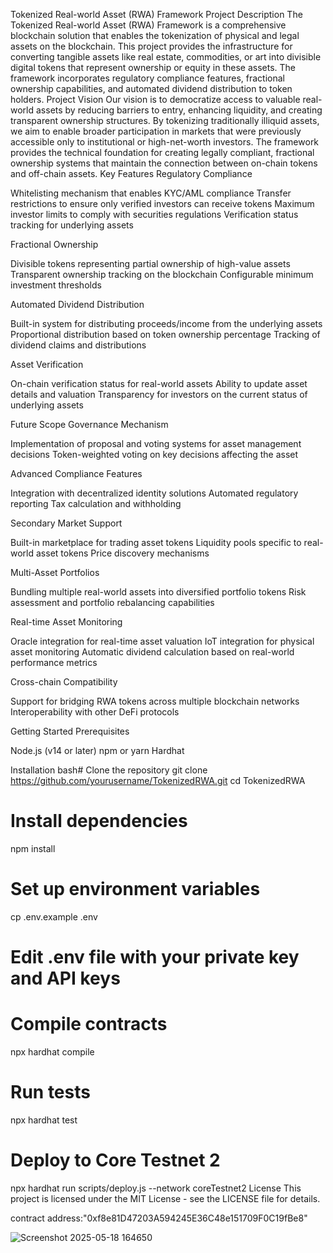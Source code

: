 Tokenized Real-world Asset (RWA) Framework
Project Description
The Tokenized Real-world Asset (RWA) Framework is a comprehensive blockchain solution that enables the tokenization of physical and legal assets on the blockchain. This project provides the infrastructure for converting tangible assets like real estate, commodities, or art into divisible digital tokens that represent ownership or equity in these assets. The framework incorporates regulatory compliance features, fractional ownership capabilities, and automated dividend distribution to token holders.
Project Vision
Our vision is to democratize access to valuable real-world assets by reducing barriers to entry, enhancing liquidity, and creating transparent ownership structures. By tokenizing traditionally illiquid assets, we aim to enable broader participation in markets that were previously accessible only to institutional or high-net-worth investors. The framework provides the technical foundation for creating legally compliant, fractional ownership systems that maintain the connection between on-chain tokens and off-chain assets.
Key Features
Regulatory Compliance

Whitelisting mechanism that enables KYC/AML compliance
Transfer restrictions to ensure only verified investors can receive tokens
Maximum investor limits to comply with securities regulations
Verification status tracking for underlying assets

Fractional Ownership

Divisible tokens representing partial ownership of high-value assets
Transparent ownership tracking on the blockchain
Configurable minimum investment thresholds

Automated Dividend Distribution

Built-in system for distributing proceeds/income from the underlying assets
Proportional distribution based on token ownership percentage
Tracking of dividend claims and distributions

Asset Verification

On-chain verification status for real-world assets
Ability to update asset details and valuation
Transparency for investors on the current status of underlying assets

Future Scope
Governance Mechanism

Implementation of proposal and voting systems for asset management decisions
Token-weighted voting on key decisions affecting the asset

Advanced Compliance Features

Integration with decentralized identity solutions
Automated regulatory reporting
Tax calculation and withholding

Secondary Market Support

Built-in marketplace for trading asset tokens
Liquidity pools specific to real-world asset tokens
Price discovery mechanisms

Multi-Asset Portfolios

Bundling multiple real-world assets into diversified portfolio tokens
Risk assessment and portfolio rebalancing capabilities

Real-time Asset Monitoring

Oracle integration for real-time asset valuation
IoT integration for physical asset monitoring
Automatic dividend calculation based on real-world performance metrics

Cross-chain Compatibility

Support for bridging RWA tokens across multiple blockchain networks
Interoperability with other DeFi protocols

Getting Started
Prerequisites

Node.js (v14 or later)
npm or yarn
Hardhat

Installation
bash# Clone the repository
git clone https://github.com/yourusername/TokenizedRWA.git
cd TokenizedRWA

# Install dependencies
npm install

# Set up environment variables
cp .env.example .env
# Edit .env file with your private key and API keys

# Compile contracts
npx hardhat compile

# Run tests
npx hardhat test

# Deploy to Core Testnet 2
npx hardhat run scripts/deploy.js --network coreTestnet2
License
This project is licensed under the MIT License - see the LICENSE file for details.


contract address:"0xf8e81D47203A594245E36C48e151709F0C19fBe8"

![Screenshot 2025-05-18 164650](https://github.com/user-attachments/assets/43610cb0-c664-461c-871c-4970934bb4df)

